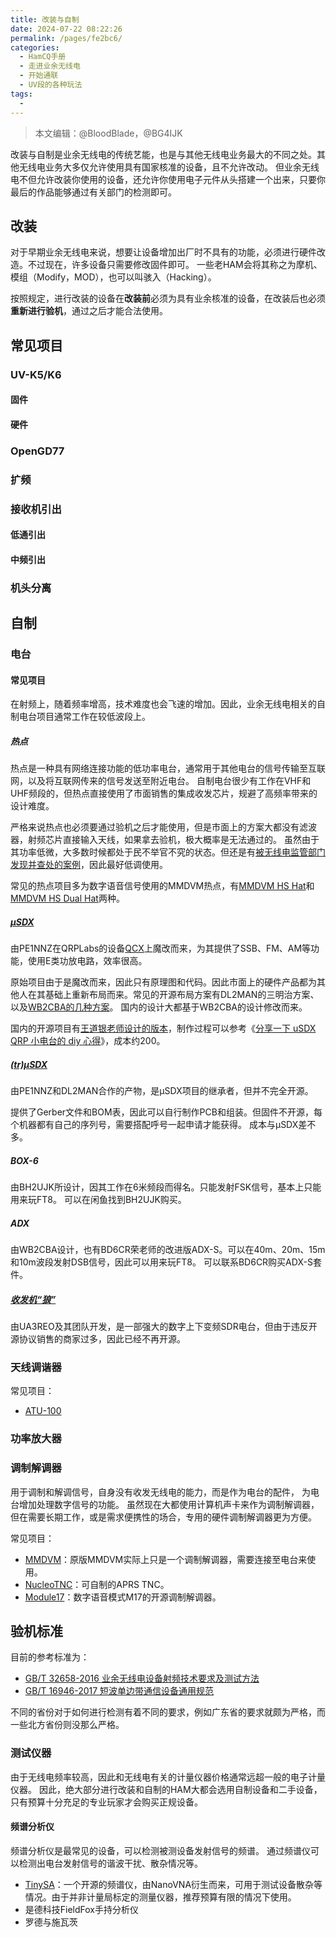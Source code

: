 ```yaml
---
title: 改装与自制
date: 2024-07-22 08:22:26
permalink: /pages/fe2bc6/
categories:
  - HamCQ手册
  - 走进业余无线电
  - 开始通联
  - UV段的各种玩法
tags:
  - 
---
```


> 本文编辑：@BloodBlade，@BG4IJK

改装与自制是业余无线电的传统艺能，也是与其他无线电业务最大的不同之处。其他无线电业务大多仅允许使用具有国家核准的设备，且不允许改动。
但业余无线电不但允许改装你使用的设备，还允许你使用电子元件从头搭建一个出来，只要你最后的作品能够通过有关部门的检测即可。

## 改装

对于早期业余无线电来说，想要让设备增加出厂时不具有的功能，必须进行硬件改造。不过现在，许多设备只需要修改固件即可。
一些老HAM会将其称之为摩机、模组（Modify，MOD），也可以叫骇入（Hacking）。

按照规定，进行改装的设备在**改装前**必须为具有业余核准的设备，在改装后也必须**重新进行验机**，通过之后才能合法使用。

## 常见项目

### UV-K5/K6

#### 固件
#### 硬件

### OpenGD77

### 扩频
### 接收机引出
#### 低通引出
#### 中频引出
### 机头分离

## 自制

### 电台

#### 常见项目

在射频上，随着频率增高，技术难度也会飞速的增加。因此，业余无线电相关的自制电台项目通常工作在较低波段上。

##### 热点

热点是一种具有网络连接功能的低功率电台，通常用于其他电台的信号传输至互联网，以及将互联网传来的信号发送至附近电台。
自制电台很少有工作在VHF和UHF频段的，但热点直接使用了市面销售的集成收发芯片，规避了高频率带来的设计难度。

严格来说热点也必须要通过验机之后才能使用，但是市面上的方案大都没有滤波器，射频芯片直接输入天线，如果拿去验机，极大概率是无法通过的。
虽然由于其功率低微，大多数时候都处于民不举官不究的状态。但还是有[被无线电监管部门发现并查处的案例](https://forum.hamcq.cn/d/2553/29)，因此最好低调使用。

常见的热点项目多为数字语音信号使用的MMDVM热点，有[MMDVM HS Hat](https://github.com/mathisschmieder/MMDVM_HS_Hat)和[MMDVM HS Dual Hat](https://github.com/phl0/MMDVM_HS_Dual_Hat)两种。

##### [μSDX](https://github.com/threeme3/usdx)

由PE1NNZ在QRPLabs的设备[QCX](https://qrp-labs.com/qcx.html)上魔改而来，为其提供了SSB、FM、AM等功能，使用E类功放电路，效率很高。

原始项目由于是魔改而来，因此只有原理图和代码。因此市面上的硬件产品都为其他人在其基础上重新布局而来。常见的开源布局方案有DL2MAN的三明治方案、以及[WB2CBA的几种方案](https://antrak.org.tr/author/barbarosasuroglu/)。
国内的设计大都基于WB2CBA的设计修改而来。

国内的开源项目有[王道银老师设计的版本](https://gitee.com/csqwdy/usdx)，制作过程可以参考《[分享一下 uSDX QRP 小电台的 diy 心得](https://forum.hamcq.cn/d/1925)》，成本约200。

##### [(tr)μSDX](https://dl2man.de/)

由PE1NNZ和DL2MAN合作的产物，是μSDX项目的继承者，但并不完全开源。

提供了Gerber文件和BOM表，因此可以自行制作PCB和组装。但固件不开源，每个机器都有自己的序列号，需要搭配呼号一起申请才能获得。
成本与μSDX差不多。

##### BOX-6

由BH2UJK所设计，因其工作在6米频段而得名。只能发射FSK信号，基本上只能用来玩FT8。
可以在闲鱼找到BH2UJK购买。

##### ADX

由WB2CBA设计，也有BD6CR荣老师的改进版ADX-S。可以在40m、20m、15m和10m波段发射DSB信号，因此可以用来玩FT8。
可以联系BD6CR购买ADX-S套件。

##### [收发机“狼”](https://ua3reo.ru/tag/transiver-ua3reo/)

由UA3REO及其团队开发，是一部强大的数字上下变频SDR电台，但由于违反开源协议销售的商家过多，因此已经不再开源。

### 天线调谐器

常见项目：

* [ATU-100](https://github.com/Dfinitski/N7DDC-ATU-100-mini-and-extended-boards)

### 功率放大器

### 调制解调器

用于调制和解调信号，自身没有收发无线电的能力，而是作为电台的配件， 为电台增加处理数字信号的功能。
虽然现在大都使用计算机声卡来作为调制解调器，但在需要长期工作，或是需求便携性的场合，专用的硬件调制解调器更为方便。

常见项目：

* [MMDVM](https://github.com/g4klx/MMDVM)：原版MMDVM实际上只是一个调制解调器，需要连接至电台来使用。
* [NucleoTNC](http://www.mobilinkd.com/2019/06/24/nucleotnc/)：可自制的APRS TNC。
* [Module17](https://github.com/M17-Project/Module_17)：数字语音模式M17的开源调制解调器。

## 验机标准

目前的参考标准为：
* [GB/T 32658-2016 业余无线电设备射频技术要求及测试方法](https://std.samr.gov.cn/gb/search/gbDetailed?id=71F772D812DED3A7E05397BE0A0AB82A)
* [GB/T 16946-2017 短波单边带通信设备通用规范](https://std.samr.gov.cn/gb/search/gbDetailed?id=71F772D8292ED3A7E05397BE0A0AB82A)

不同的省份对于如何进行检测有着不同的要求，例如广东省的要求就颇为严格，而一些北方省份则没那么严格。

### 测试仪器

由于无线电频率较高，因此和无线电有关的计量仪器价格通常远超一般的电子计量仪器。
因此，绝大部分进行改装和自制的HAM大都会选用自制设备和二手设备，只有预算十分充足的专业玩家才会购买正规设备。

#### 频谱分析仪

频谱分析仪是最常见的设备，可以检测被测设备发射信号的频谱。
通过频谱仪可以检测出电台发射信号的谐波干扰、散杂情况等。

* [TinySA](https://github.com/erikkaashoek/tinySA)：一个开源的频谱仪，由NanoVNA衍生而来，可用于测试设备散杂等情况。由于并非计量局标定的测量仪器，推荐预算有限的情况下使用。
* 是德科技FieldFox手持分析仪
* 罗德与施瓦茨
